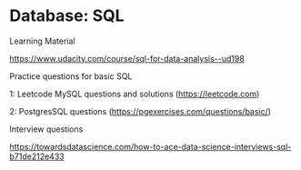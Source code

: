 # Database: SQL

Learning Material

https://www.udacity.com/course/sql-for-data-analysis--ud198



Practice questions for basic SQL


1: Leetcode MySQL questions and solutions (https://leetcode.com)


2: PostgresSQL questions (https://pgexercises.com/questions/basic/)



Interview questions

https://towardsdatascience.com/how-to-ace-data-science-interviews-sql-b71de212e433

